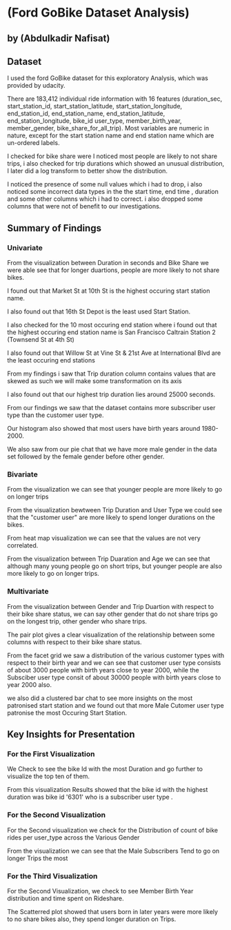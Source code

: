 # (Ford GoBike Dataset Analysis)
## by (Abdulkadir Nafisat)


## Dataset

I used the ford GoBike dataset for this exploratory Analysis, which was provided by udacity.

There are 183,412 individual ride information with 16 features (duration_sec, start_station_id, start_station_latitude, 	start_station_longitude, end_station_id, end_station_name, end_station_latitude, end_station_longitude, bike_id 	user_type, member_birth_year, member_gender, bike_share_for_all_trip). Most variables are numeric in nature, except for the start station name and end station name which are un-ordered labels.

I checked for bike share were I noticed most people are likely to not share trips, i also checked for trip durations which showed an unusual distribution, I later did a log transform to better show the distribution.

I noticed the presence of some null values which i had to drop, i also noticed some incorrect data types in the the start  time, end time , duration and some other columns which i had to correct. i also dropped some columns that were not of benefit to our investigations.


## Summary of Findings

### Univariate

From the visualization between Duration in seconds and Bike Share we were able see that for longer duartions, people are more likely to not share bikes.

I found out that Market St at 10th St  is the highest occuring start station name.

I also found out that 16th St Depot is the least used Start Station.

I also checked for the 10 most occuring end station where i found out that the highest occuring end station name is San Francisco Caltrain Station 2  (Townsend St at 4th St)

I also found out that Willow St at Vine St & 21st Ave at International Blvd are the least occuring end stations

From my findings i saw that Trip duration column contains values that are skewed as such we will make some transformation on its axis

I also found out that our highest trip duration lies around 25000 seconds.

From our findings we saw that the dataset contains more subscriber user type than the customer user type.

Our histogram also showed that most users have birth years around 1980-2000.

We also saw from our pie chat that we have more male gender in the data set followed by the female gender before other gender.

### Bivariate
From the visualization we can see that younger people are more likely to go on longer trips

From the visualization bewtween Trip Duration and User Type we could see that the "customer user" are more likely to spend longer durations on the bikes.

From heat map visualization we can see that the values are not very correlated.

From the visualization between Trip Duaration and Age we can see that although many young people go on short trips, but younger people are also more likely to go on longer trips.

### Multivariate

From the visualization between Gender and Trip Duartion with respect to their bike share status, we can say other gender that do not share trips go on the longest trip,  other gender who share trips.

The pair plot gives a clear visualization of the relationship between some columns with respect to their bike share status.

From the facet grid we saw a distribution of the various customer types with respect to their birth year and we can see that customer user type consists of about 3000 people with birth years close to year 2000, while the Subsciber user type consit of about 30000 people with birth years close to year 2000 also.

we also did a clustered bar chat to see more insights on the most patronised start station and we found out that more Male Cutomer user type patronise the most Occuring Start Station.

## Key Insights for Presentation

### For the First Visualization

We Check to see the bike Id with the most Duration and go further to visualize the top ten of them. 

From this visualization Results showed that the bike id with the highest duration was bike id '6301' who is a subscriber user type .


### For the Second Visualization

For the Second visualization we check for the Distribution of count of bike rides per user_type across the Various Gender

From the visualization we can see that the Male Subscribers Tend to go on longer Trips the most

### For the Third Visualization

For the Second Visualization, we check to see Member Birth Year distribution and time spent on Rideshare.

The Scatterred plot showed that users born in later years were more likely to no share bikes also, they spend longer duration on Trips.